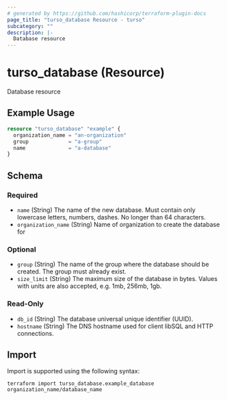 ```yaml
---
# generated by https://github.com/hashicorp/terraform-plugin-docs
page_title: "turso_database Resource - turso"
subcategory: ""
description: |-
  Database resource
---
```


# turso_database (Resource)

Database resource

## Example Usage

```terraform
resource "turso_database" "example" {
  organization_name = "an-organization"
  group             = "a-group"
  name              = "a-database"
}
```

<!-- schema generated by tfplugindocs -->
## Schema

### Required

- `name` (String) The name of the new database. Must contain only lowercase letters, numbers, dashes. No longer than 64 characters.
- `organization_name` (String) Name of organization to create the database for

### Optional

- `group` (String) The name of the group where the database should be created. The group must already exist.
- `size_limit` (String) The maximum size of the database in bytes. Values with units are also accepted, e.g. 1mb, 256mb, 1gb.

### Read-Only

- `db_id` (String) The database universal unique identifier (UUID).
- `hostname` (String) The DNS hostname used for client libSQL and HTTP connections.

## Import

Import is supported using the following syntax:

```shell
terraform import turso_database.example_database organization_name/database_name
```
